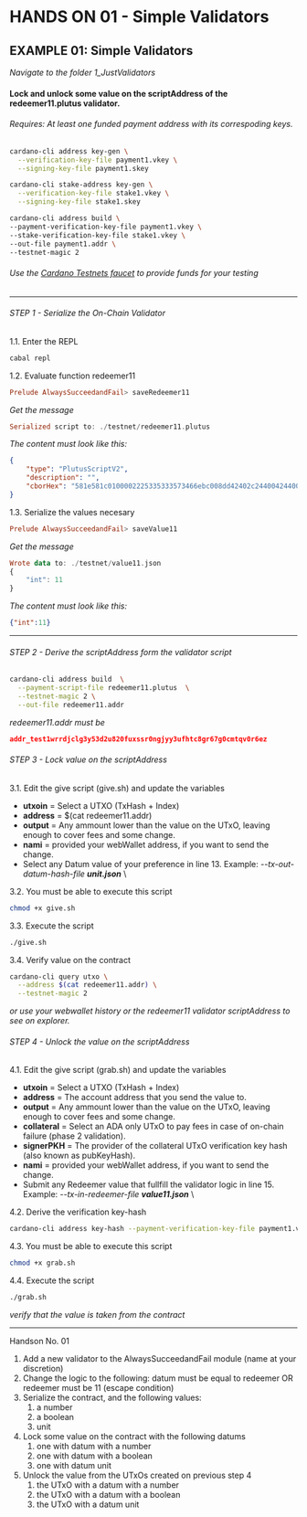 # HANDS ON 01 - Simple Validators

## EXAMPLE 01: Simple Validators

_Navigate to the folder 1_JustValidators_

#### Lock and unlock some value on the scriptAddress of the redeemer11.plutus validator.

###### Requires:  At least one funded payment address with its correspoding keys. 
```Bash
cardano-cli address key-gen \
  --verification-key-file payment1.vkey \
  --signing-key-file payment1.skey

cardano-cli stake-address key-gen \
  --verification-key-file stake1.vkey \
  --signing-key-file stake1.skey

cardano-cli address build \
--payment-verification-key-file payment1.vkey \
--stake-verification-key-file stake1.vkey \
--out-file payment1.addr \
--testnet-magic 2
```
###### Use the [Cardano Testnets faucet](https://docs.cardano.org/cardano-testnet/tools/faucet/) to provide funds for your testing
---
###### STEP 1 - Serialize the On-Chain Validator
1.1. Enter the REPL
```Bash
cabal repl
```
1.2. Evaluate function redeemer11
```Haskell
Prelude AlwaysSucceedandFail> saveRedeemer11
```
_Get the message_
```Haskell
Serialized script to: ./testnet/redeemer11.plutus
```
_The content must look like this:_

```JSON
{
    "type": "PlutusScriptV2",
    "description": "",
    "cborHex": "581e581c0100002225335333573466ebc008dd42402c2440042440022240022d"
}
```
1.3. Serialize the values necesary
```Haskell
Prelude AlwaysSucceedandFail> saveValue11

```
_Get the message_
```Haskell
Wrote data to: ./testnet/value11.json
{
    "int": 11
}
```
_The content must look like this:_
```JSON
{"int":11}
```
---
###### STEP 2 - Derive the scriptAddress form the validator script
```Bash
cardano-cli address build  \
  --payment-script-file redeemer11.plutus  \
  --testnet-magic 2 \
  --out-file redeemer11.addr
```
_redeemer11.addr must be_
```JSON
addr_test1wrrdjclg3y53d2u820fuxssr0ngjyy3ufhtc8gr67g0cmtqv0r6ez
```
###### STEP 3 - Lock value on the scriptAddress
3.1. Edit the give script (give.sh) and update the variables
* **utxoin** = Select a UTXO (TxHash + Index)
* **address** = $(cat redeemer11.addr)
* **output** = Any ammount lower than the value on the UTxO, leaving enough to cover fees and some change.
* **nami** = provided your webWallet address, if you want to send the change.
* Select any Datum value of your preference in line 13.
  Example:   _--tx-out-datum-hash-file **unit.json**_ \ 

3.2. You must be able to execute this script
```Bash
chmod +x give.sh
```

3.3. Execute the script
```Bash
./give.sh
```

3.4. Verify value on the contract 
```Bash
cardano-cli query utxo \
  --address $(cat redeemer11.addr) \
  --testnet-magic 2
```
_or use your webwallet history or the redeemer11 validator scriptAddress to see on explorer._

###### STEP 4 - Unlock the value on the scriptAddress
4.1. Edit the give script (grab.sh) and update the variables
* **utxoin** = Select a UTXO (TxHash + Index)
* **address** = The account address that you send the value to.
* **output** = Any ammount lower than the value on the UTxO, leaving enough to cover fees and some change.
* **collateral** = Select an ADA only UTxO to pay fees in case of on-chain failure (phase 2 validation).
* **signerPKH** = The provider of the collateral UTxO verification key hash (also known as pubKeyHash). 
* **nami** = provided your webWallet address, if you want to send the change.
* Submit any Redeemer value that fullfill the validator logic in line 15.
  Example:   _--tx-in-redeemer-file **value11.json**_ \   

4.2. Derive the verification key-hash
```Bash
cardano-cli address key-hash --payment-verification-key-file payment1.vkey --out-file payment1.pkh
```

4.3. You must be able to execute this script
```Bash
chmod +x grab.sh
```
4.4. Execute the script
```Bash
./grab.sh
```
_verify that the value is taken from the contract_


---
Handson No. 01
1. Add a new validator to the AlwaysSucceedandFail module (name at your discretion)
2. Change the logic to the following:
    datum must be equal to redeemer OR
    redeemer must be 11 (escape condition)
3. Serialize the contract, and the following values:
   1. a number
   2. a boolean
   3. unit 
4. Lock some value on the contract with the following datums
   1. one with datum with a number
   2. one with datum with a boolean
   3. one with datum unit
5. Unlock the value from the UTxOs created on previous step 4
   1. the UTxO with a datum with a number
   2. the UTxO with a datum with a boolean
   3. the UTxO with a datum unit